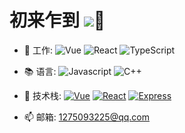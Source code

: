 # 初来乍到  ![](https://southliu.github.io/)👋

- 💼 工作: 
  ![Vue](https://img.shields.io/badge/-Vue-black?style=plastic&logo=vue.js)
  ![React](https://img.shields.io/badge/-React-black?style=plastic&logo=react)
  ![TypeScript](https://img.shields.io/badge/-TypeScript-black?style=plastic&logo=typeScript)

- 📚 语言:
  ![Javascript](https://img.shields.io/badge/-JavaScript-black?style=plastic&logo=javascript)
  ![C++](https://img.shields.io/badge/-C++-black?style=plastic&logo=c%2B%2B)

- 🔧 技术栈:
  [![Vue](https://img.shields.io/badge/Vue-2.0~3.0-green.svg?style=plastic)](https://cn.vuejs.org/)
  [![React](https://img.shields.io/badge/React-16.0+-blue.svg?style=plastic)](https://react.docschina.org/)
  [![Express](https://img.shields.io/badge/Express-4.0+-black.svg?style=plastic)](https://www.expressjs.com.cn/)

- 📫 邮箱:
  1275093225@qq.com

<!-- ![](https://visitor-badge.glitch.me/badge?page_id=SouthlLiu) -->

<!-- [![SouthLiu's github stats](https://github-readme-stats.vercel.app/api?username=SouthLiu&show_icons=true)](https://github.com/SouthLiu) -->


